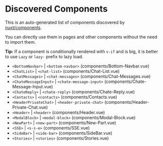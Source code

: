 # Discovered Components

This is an auto-generated list of components discovered by [nuxt/components](https://github.com/nuxt/components).

You can directly use them in pages and other components without the need to import them.

**Tip:** If a component is conditionally rendered with `v-if` and is big, it is better to use `Lazy` or `lazy-` prefix to lazy load.

- `<BottomNavbar>` | `<bottom-navbar>` (components/Bottom-Navbar.vue)
- `<ChatList>` | `<chat-list>` (components/Chat-List.vue)
- `<ChatMessages>` | `<chat-messages>` (components/Chat-Messages.vue)
- `<ChateMessageInput>` | `<chate-message-input>` (components/Chate-Message-Input.vue)
- `<ChateReply>` | `<chate-reply>` (components/Chate-Reply.vue)
- `<Contacts>` | `<contacts>` (components/Contacts.vue)
- `<HeaderPrivateChat>` | `<header-private-chat>` (components/Header-Private-Chat.vue)
- `<Header>` | `<header>` (components/Header.vue)
- `<ModalBlock>` | `<modal-block>` (components/Modal-Block.vue)
- `<NewPart>` | `<new-part>` (components/New-Part.vue)
- `<SSE>` | `<s-s-e>` (components/SSE.vue)
- `<SideBar>` | `<side-bar>` (components/SideBar.vue)
- `<Stories>` | `<stories>` (components/Stories.vue)
